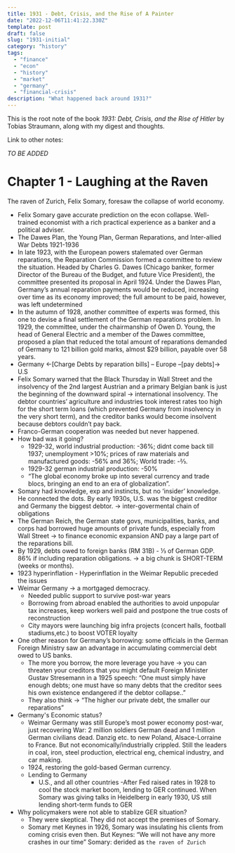 ```yaml
---
title: 1931 - Debt, Crisis, and the Rise of A Painter
date: "2022-12-06T11:41:22.330Z"
template: post
draft: false
slug: "1931-initial" 
category: "history"
tags:
  - "finance"
  - "econ"
  - "history"
  - "market"
  - "germany"
  - "financial-crisis"
description: "What happened back around 1931?"
---
```


This is the root note of the book *1931: Debt, Crisis, and the Rise of Hitler* by Tobias Straumann, along with my digest and thoughts.

Link to other notes:

*TO BE ADDED*


# Chapter 1 - Laughing at the Raven
The raven of Zurich, Felix Somary, foresaw the collapse of world economy.

- Felix Somary gave accurate prediction on the econ collapse. Well-trained economist with a rich practical experience as a banker and a political adviser.
- The Dawes Plan, the Young Plan, German Reparations, and Inter-allied War Debts 1921-1936 
- In late 1923, with the European powers stalemated over German reparations, the Reparation Commission formed a committee to review the situation. Headed by Charles G. Dawes (Chicago banker, former Director of the Bureau of the Budget, and future Vice President), the committee presented its proposal in April 1924. Under the Dawes Plan, Germany’s annual reparation payments would be reduced, increasing over time as its economy improved; the full amount to be paid, however, was left undetermined 
- In the autumn of 1928, another committee of experts was formed, this one to devise a final settlement of the German reparations problem. In 1929, the committee, under the chairmanship of Owen D. Young, the head of General Electric and a member of the Dawes committee, proposed a plan that reduced the total amount of reparations demanded of Germany to 121 billion gold marks, almost $29 billion, payable over 58 years.
- Germany ←[Charge Debts by reparation bills] – Europe –[pay debts]→ U.S
- Felix Somary warned that the Black Thursday in Wall Street and the insolvency of the 2nd largest Austrian and a primary Belgian bank is just the beginning of the downward spiral → international insolvency. The debtor countries’ agriculture and industries took interest rates too high for the short term loans (which prevented Germany from insolvency in the very short term), and the creditor banks would become insolvent because debtors couldn’t pay back.
- Franco-German cooperation was needed but never happened.
- How bad was it going?
	- 1929-32, world industrial production: -36%; didnt come back till 1937; unemployment >10%; prices of raw materials and manufactured goods: -56% and 36%; World trade: -⅔.
	- 1929-32 german industrial production: -50%
	- “The global economy broke up into several currency and trade blocs, bringing an end to an era of globalization”.
- Somary had knowledge, exp and instincts, but no ‘insider’ knowledge. He connected the dots.
By early 1930s, U.S. was the biggest creditor and Germany the biggest debtor. → inter-govermental chain of obligations
- The German Reich, the German state govs, municipalities, banks, and corps had borrowed huge amounts of private funds, especially from Wall Street → to finance economic expansion AND pay a large part of the reparations bill. 
- By 1929, debts owed to foreign banks (RM 31B) - ⅓ of German GDP. 86% if including reparation obligations. → a big chunk is SHORT-TERM (weeks or months).
- 1923 hyperinflation - Hyperinflation in the Weimar Republic preceded the issues
- Weimar Germany -> a mortgaged democracy.
	- Needed public support to survive post-war years
	- Borrowing from abroad enabled the authorities to avoid unpopular tax increases, keep workers well paid and postpone the true costs of reconstruction
	- City mayors were launching big infra projects (concert halls, football stadiums,etc.) to boost VOTER loyalty
- One other reason for Germany’s borrowing: some officials in the German Foreign Ministry saw an advantage in accumulating commercial debt owed to US banks.
	- The more you borrow, the more leverage you have → you can threaten your creditors that you might default
Foreign Minister Gustav Stresemann in a 1925 speech: “One must simply have enough debts; one must have so many debts that the creditor sees his own existence endangered if the debtor collapse..”
	- They also think → “The higher our private debt, the smaller our reparations”
- Germany's Economic status?
	- Weimar Germany was still Europe’s most power economy post-war, just recovering
War: 2 million soldiers German dead and 1 million German civilians dead. Danzig etc. to new Poland, Alsace-Lorraine to France.
But not economically/industrially crippled. Still the leaders in coal, iron, steel production, electrical eng, chemical industry, and car making.
	- 1924, restoring the gold-based German currency.
	- Lending to Germany
		- U.S., and all other countries
		-After Fed raised rates in 1928 to cool the stock market boom, lending to GER continued. When Somary was giving talks in Heidelberg in early 1930, US still lending short-term funds to GER
- Why policymakers were not able to stablize GER situation?
	- They were skeptical. They did not accept the premises of Somary.
	- Somary met Keynes in 1926, Somary was insulating his clients from coming crisis even then. But Keynes: “We will not have any more crashes in our time”
Somary: derided as `the raven of Zurich`


